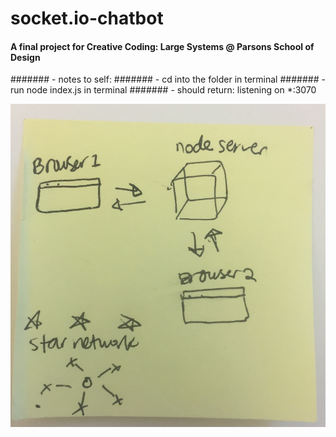 # socket.io-chatbot

#### A final project for Creative Coding: Large Systems @ Parsons School of Design 

####### - notes to self:
####### - cd into the folder in terminal
####### - run node index.js in terminal 
####### - should return: listening on *:3070


![socket.io-chatbot](pic.jpg)
